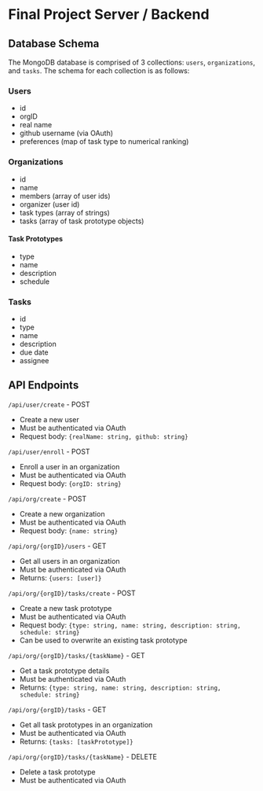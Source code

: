 # Final Project Server / Backend

## Database Schema

The MongoDB database is comprised of 3 collections: `users`, `organizations`, and `tasks`. The schema for each collection is as follows:

### Users
- id
- orgID
- real name
- github username (via OAuth)
- preferences (map of task type to numerical ranking)

### Organizations
- id
- name
- members (array of user ids)
- organizer (user id)
- task types (array of strings)
- tasks (array of task prototype objects)

#### Task Prototypes
- type
- name
- description
- schedule

### Tasks
- id
- type
- name
- description
- due date
- assignee


## API Endpoints

`/api/user/create` - POST
- Create a new user
- Must be authenticated via OAuth
- Request body: `{realName: string, github: string}`

`/api/user/enroll` - POST
- Enroll a user in an organization
- Must be authenticated via OAuth
- Request body: `{orgID: string}`

`/api/org/create` - POST
- Create a new organization
- Must be authenticated via OAuth
- Request body: `{name: string}`

`/api/org/{orgID}/users` - GET
- Get all users in an organization
- Must be authenticated via OAuth
- Returns: `{users: [user]}`

`/api/org/{orgID}/tasks/create` - POST
- Create a new task prototype
- Must be authenticated via OAuth
- Request body: `{type: string, name: string, description: string, schedule: string}`
- Can be used to overwrite an existing task prototype

`/api/org/{orgID}/tasks/{taskName}` - GET
- Get a task prototype details
- Must be authenticated via OAuth
- Returns: `{type: string, name: string, description: string, schedule: string}`

`/api/org/{orgID}/tasks` - GET
- Get all task prototypes in an organization
- Must be authenticated via OAuth
- Returns: `{tasks: [taskPrototype]}`

`/api/org/{orgID}/tasks/{taskName}` - DELETE
- Delete a task prototype
- Must be authenticated via OAuth
